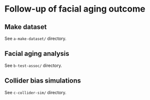 


# Follow-up of facial aging outcome


## Make dataset

See `a-make-dataset/` directory.


## Facial aging analysis

See `b-test-assoc/` directory.


## Collider bias simulations

See `c-collider-sim/` directory.


